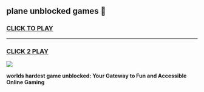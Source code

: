 
## plane unblocked games 👋
<h3>
<a href="https://premium.freeplayer.one?title=plane_unblocked_games&ref=13F">CLICK TO PLAY</a></h3>
<hr>

<h3>
<a href="https://premium.freeplayer.one?title=plane_unblocked_games&ref=13F">CLICK 2 PLAY</a>
  
</h3>

<a href="https://premium.freeplayer.one?title=plane_unblocked_games&ref=12F/"><img src="https://clearcache.store/games.png"></a>


**worlds hardest game unblocked: Your Gateway to Fun and Accessible Online Gaming**
